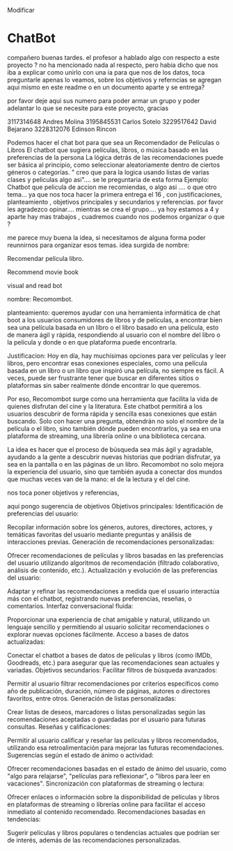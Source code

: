 Modificar
# ChatBot
compañero buenas tardes. 
el profesor a hablado algo con respecto a este proyecto ? no ha mencionado nada al respecto, pero habia dicho que nos iba a explicar como unirlo con una ia para que nos de los datos, toca preguntarle apenas lo veamos, sobre los objetivos y referncias se agregan aqui mismo en este readme o en un documento aparte y se entrega?

por favor deje aqui sus numero para poder armar un grupo y poder adelantar lo que se necesite para este proyecto, gracias 

3117314648 Andres Molina
3195845531 Carlos Sotelo 
3229517642 David Bejarano
3228312076 Edinson Rincon


Podemos hacer el chat bot para que sea un Recomendador de Películas o Libros
El chatbot que sugiera películas, libros, o música basado en las preferencias de la persona
La lógica detrás de las recomendaciones puede ser básica al principio, como seleccionar aleatoriamente dentro de ciertos géneros o categorías.
" creo que para la logica usando listas de varias clases y peliculas algo asi"....
se le preguntaria de esta forma 
Ejemplo: Chatbot que pelicula de accion me recomiendas, o algo asi .... 
o que otro tema... ya que nos toca hacer la primera entrega el 16 , con justificaciones, planteamiento , objetivos principales y secundarios  y referencias.
por favor les agradezco opinar.... mientras se crea el grupo.... ya hoy estamos a 4 y aparte hay mas trabajos , cuadremos cuando nos podemos organizar o que ?


me parece muy buena la idea, si necesitamos de alguna forma poder reunnirnos para organizar esos temas.
idea surgida de nombre: 

Recomendar película libro. 

Recommend movie book 
 
visual and read bot

nombre: Recomombot. 

planteamiento: queremos ayudar con una herramienta informática de chat boot a los usuarios consumidores de libros y de películas, a encontrar bien sea una película basada en un libro o el libro basado en una película, esto de manera ágil y rápida, respondiendo al usuario con el nombre del libro o la película y donde o en que plataforma puede encontrarla. 


Justificacion:
Hoy en día, hay muchísimas opciones para ver películas y leer libros, pero encontrar esas conexiones especiales, como una película basada en un libro o un libro que inspiró una película, no siempre es fácil. A veces, puede ser frustrante tener que buscar en diferentes sitios o plataformas sin saber realmente dónde encontrar lo que queremos.

Por eso, Recomombot surge como una herramienta que facilita la vida de quienes disfrutan del cine y la literatura. Este chatbot permitirá a los usuarios descubrir de forma rápida y sencilla esas conexiones que están buscando. Solo con hacer una pregunta, obtendrán no solo el nombre de la película o el libro, sino también dónde pueden encontrarlos, ya sea en una plataforma de streaming, una librería online o una biblioteca cercana.

La idea es hacer que el proceso de búsqueda sea más ágil y agradable, ayudando a la gente a descubrir nuevas historias que podrían disfrutar, ya sea en la pantalla o en las páginas de un libro. Recomombot no solo mejora la experiencia del usuario, sino que también ayuda a conectar dos mundos que muchas veces van de la mano: el de la lectura y el del cine.

nos toca poner objetivos y referencias, 


aqui pongo sugerencia de objetivos 
Objetivos principales:
Identificación de preferencias del usuario:

Recopilar información sobre los géneros, autores, directores, actores, y temáticas favoritas del usuario mediante preguntas y análisis de interacciones previas.
Generación de recomendaciones personalizadas:

Ofrecer recomendaciones de películas y libros basadas en las preferencias del usuario utilizando algoritmos de recomendación (filtrado colaborativo, análisis de contenido, etc.).
Actualización y evolución de las preferencias del usuario:

Adaptar y refinar las recomendaciones a medida que el usuario interactúa más con el chatbot, registrando nuevas preferencias, reseñas, o comentarios.
Interfaz conversacional fluida:

Proporcionar una experiencia de chat amigable y natural, utilizando un lenguaje sencillo y permitiendo al usuario solicitar recomendaciones o explorar nuevas opciones fácilmente.
Acceso a bases de datos actualizadas:

Conectar el chatbot a bases de datos de películas y libros (como IMDb, Goodreads, etc.) para asegurar que las recomendaciones sean actuales y variadas.
Objetivos secundarios:
Facilitar filtros de búsqueda avanzados:

Permitir al usuario filtrar recomendaciones por criterios específicos como año de publicación, duración, número de páginas, autores o directores favoritos, entre otros.
Generación de listas personalizadas:

Crear listas de deseos, marcadores o listas personalizadas según las recomendaciones aceptadas o guardadas por el usuario para futuras consultas.
Reseñas y calificaciones:

Permitir al usuario calificar y reseñar las películas y libros recomendados, utilizando esa retroalimentación para mejorar las futuras recomendaciones.
Sugerencias según el estado de ánimo o actividad:

Ofrecer recomendaciones basadas en el estado de ánimo del usuario, como "algo para relajarse", "películas para reflexionar", o "libros para leer en vacaciones".
Sincronización con plataformas de streaming o lectura:

Ofrecer enlaces o información sobre la disponibilidad de películas y libros en plataformas de streaming o librerías online para facilitar el acceso inmediato al contenido recomendado.
Recomendaciones basadas en tendencias:

Sugerir películas y libros populares o tendencias actuales que podrían ser de interés, además de las recomendaciones personalizadas.
